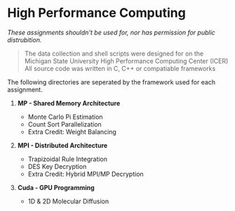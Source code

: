 # High Performance Computing

_These assignments shouldn't be used for, nor has permission for public distrubition._


> The data collection and shell scripts were designed for on the Michigan State University High Performance Computing Center (ICER)
> All source code was written in C, C++ or compatiable frameworks







The following directories are seperated by the framework used for each assignment.


1. __MP - Shared Memory Architecture__
    * Monte Carlo Pi Estimation
    * Count Sort Parallelization
    * Extra Credit: Weight Balancing

2. __MPI - Distributed Architecture__
    * Trapizoidal Rule Integration
    * DES Key Decryption
    * Extra Credit: Hybrid MPI/MP Decryption

3. __Cuda - GPU Programming__
    * 1D & 2D Molecular Diffusion
